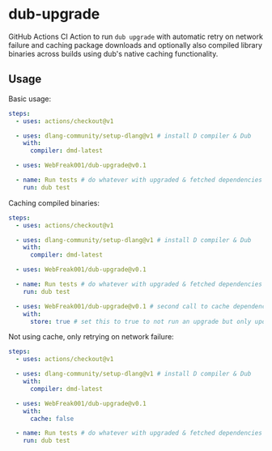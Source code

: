 # dub-upgrade

GitHub Actions CI Action to run `dub upgrade` with automatic retry on network failure and caching package downloads and optionally also compiled library binaries across builds using dub's native caching functionality.

## Usage

Basic usage:
```yml
steps:
  - uses: actions/checkout@v1

  - uses: dlang-community/setup-dlang@v1 # install D compiler & Dub
    with:
      compiler: dmd-latest

  - uses: WebFreak001/dub-upgrade@v0.1

  - name: Run tests # do whatever with upgraded & fetched dependencies
    run: dub test
```

Caching compiled binaries:
```yml
steps:
  - uses: actions/checkout@v1

  - uses: dlang-community/setup-dlang@v1 # install D compiler & Dub
    with:
      compiler: dmd-latest

  - uses: WebFreak001/dub-upgrade@v0.1

  - name: Run tests # do whatever with upgraded & fetched dependencies
    run: dub test

  - uses: WebFreak001/dub-upgrade@v0.1 # second call to cache dependency binaries
    with:
      store: true # set this to true to not run an upgrade but only update cache
```

Not using cache, only retrying on network failure:
```yml
steps:
  - uses: actions/checkout@v1

  - uses: dlang-community/setup-dlang@v1 # install D compiler & Dub
    with:
      compiler: dmd-latest

  - uses: WebFreak001/dub-upgrade@v0.1
    with:
      cache: false

  - name: Run tests # do whatever with upgraded & fetched dependencies
    run: dub test
```


